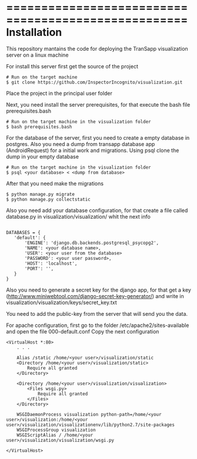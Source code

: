 ====================================================
Installation
====================================================

This repository mantains the code for deploying the TranSapp visualization server on a linux machine

For install this server first get the source of the project

```(bash)
# Run on the target machine
$ git clone https://github.com/InspectorIncognito/visualization.git
```
Place the project in the principal user folder

Next, you need install the server prerequisites, for that execute the bash file prerequisites.bash

```(bash)
# Run on the target machine in the visualization folder
$ bash prerequisites.bash
```

For the database of the server, first you need to create a empty database in postgres. Also you need a dump 
from transapp database app (AndroidRequest) for a initial work and migrations. Using psql clone the dump in your empty database

```(bash)
# Run on the target machine in the visualization folder
$ psql <your database> < <dump from database>
```

After that you need make the migrations

```(bash)
$ python manage.py migrate
$ python manage.py collectstatic
```

Also you need add your database configuration, for that create a file called database.py in visualization/visualization/ whit the next info

```(python)

DATABASES = {
   'default': {
       'ENGINE': 'django.db.backends.postgresql_psycopg2',
       'NAME': <your database name>,
       'USER': <your user from the database>
       'PASSWORD': <your user password>,
       'HOST': 'localhost',
       'PORT': '',
   }
}

```

Also you need to generate a secret key for the django app, for that get a key (http://www.miniwebtool.com/django-secret-key-generator/) and write in
visualization/visualization/keys/secret_key.txt

You need to add the public-key from the server that will send you the data.

For apache configuration, first go to the folder /etc/apache2/sites-available and open the file 000-default.conf
Copy the next configuration

```(xml)
<VirtualHost *:80>
    . . .

    Alias /static /home/<your user>/visualization/static
    <Directory /home/<your user>/visualization/static>
        Require all granted
    </Directory>

    <Directory /home/<your user>/visualization/visualization>
        <Files wsgi.py>
            Require all granted
        </Files>
    </Directory>

    WSGIDaemonProcess visualization python-path=/home/<your user>/visualization:/home/<your user>/visualization/visualizationenv/lib/python2.7/site-packages
    WSGIProcessGroup visualization
    WSGIScriptAlias / /home/<your user>/visualization/visualization/wsgi.py

</VirtualHost>
```

